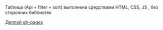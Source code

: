 Таблица (Api + filter + sort) выполнена средствами HTML, CSS, JS , без сторонних библиотек

[Деплой gh-pages](https://red-handed-guy.github.io/brotherhood/practice-3/)
